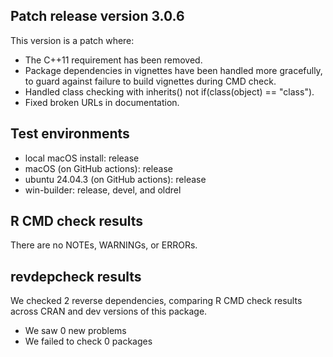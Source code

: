## Patch release version 3.0.6
This version is a patch where:

* The C++11 requirement has been removed.
* Package dependencies in vignettes have been handled more gracefully, to guard
  against failure to build vignettes during CMD check.
* Handled class checking with inherits() not if(class(object) == "class").
* Fixed broken URLs in documentation.

## Test environments
* local macOS install: release
* macOS (on GitHub actions): release
* ubuntu 24.04.3 (on GitHub actions): release
* win-builder: release, devel, and oldrel

## R CMD check results
There are no NOTEs, WARNINGs, or ERRORs.

## revdepcheck results

We checked 2 reverse dependencies, comparing R CMD check results across CRAN and dev versions of this package.

 * We saw 0 new problems
 * We failed to check 0 packages


